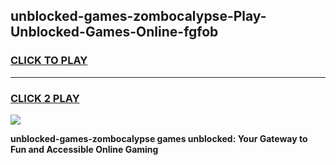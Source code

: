 
## unblocked-games-zombocalypse-Play-Unblocked-Games-Online-fgfob
<h3>
<a href="https://premium76.site?title=unblocked-games-zombocalypse&ref=25A">CLICK TO PLAY</a></h3>
<hr>

<h3>
<a href="https://premium76.site?title=unblocked-games-zombocalypse&ref=25A">CLICK 2 PLAY</a>
  
</h3>

<a href="https://premium76.site?title=unblocked-games-zombocalypse&ref=25A"><img src="https://clearcache.store/games.png"></a>


**unblocked-games-zombocalypse games unblocked: Your Gateway to Fun and Accessible Online Gaming**
